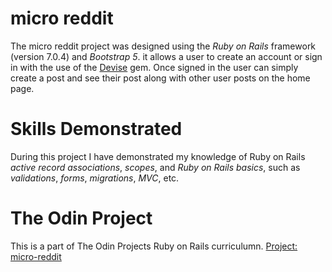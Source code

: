 # micro reddit
The micro reddit project was designed using the *Ruby on Rails* framework (version 7.0.4) and *Bootstrap 5*.
it allows a user to create an account or sign in with the use of the [Devise](https://github.com/heartcombo/devise) gem.
Once signed in the user can simply create a post and see their post along with other user posts on the home page.

# Skills Demonstrated
During this project I have demonstrated my knowledge of Ruby on Rails *active record associations*, *scopes*, and *Ruby on Rails basics*, such as *validations*, *forms*, *migrations*, *MVC*, etc.

# The Odin Project
This is a part of The Odin Projects Ruby on Rails curriculumn. [Project: micro-reddit](https://www.theodinproject.com/lessons/ruby-on-rails-micro-reddit)
